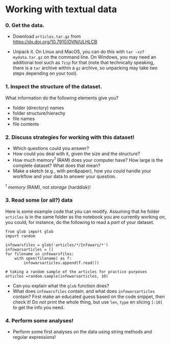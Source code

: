 # Working with textual data

### 0. Get the data.

- Download `articles.tar.gz` from
https://dx.doi.org/10.7910/DVN/ULHLCB

- Unpack it. On Linux and MacOS, you can do this with `tar -xzf mydata.tar.gz` on the command line. On Windows, you may need an additional tool such as `7zip` for that (note that technically speaking, there is a `tar` archive within a `gz` archive, so unpacking may take *two* steps depending on your tool).


### 1. Inspect the structure of the dataset.
What information do the following elements give you?

- folder (directory) names
- folder structure/hierachy
- file names
- file contents

### 2. Discuss strategies for working with this dataset!

- Which questions could you answer?
- How could you deal with it, given the size and the structure?
- How much memory<sup>1</sup> (RAM) does your computer have? How large is the complete dataset? What does that mean?
- Make a sketch (e.g., with pen&paper), how you could handle your workflow and your data to answer your question.

<sup>1</sup> *memory* (RAM), not *storage* (harddisk)!

### 3. Read some (or all?) data

Here is some example code that you can modify. Assuming that he folder `articles` is in the same folder as the notebook you are currently working on, you could, for instance, do the following to read a *part* of your dataset.

```python3
from glob import glob
import random

infowarsfiles = glob('articles/*/Infowars/*')
infowarsarticles = []
for filename in infowarsfiles:
    with open(filename) as f:
	    infowarsarticles.append(f.read())

# taking a random sample of the articles for practice purposes
articles =random.sample(infowarsarticles, 10)
```

- Can you explain what the `glob` function does?
- What does `infowarsfiles` contain, and what does `infowarsarticles` contain? First make an educated guess based on the code snippet, then check it! Do *not* print the whole thing, but use `len`, `type` en slicing `[:10]` to get the info you need.


### 4. Perform some analyses!

- Perform some first analyses on the data using string methods and regular expressions!
